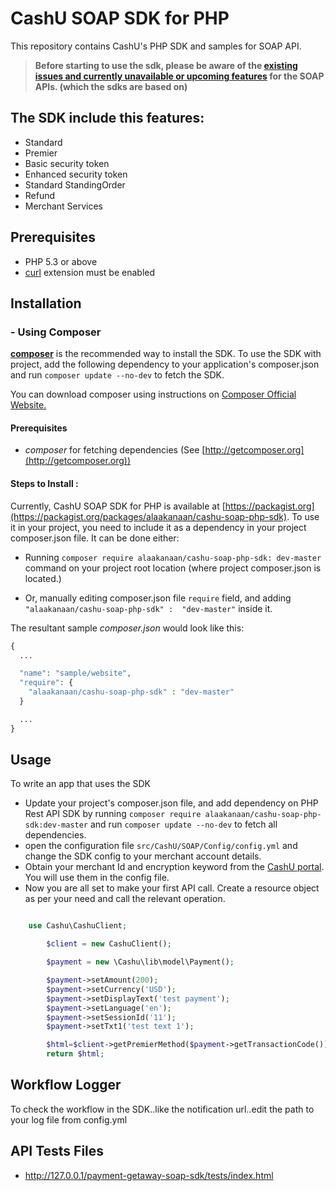 # CashU SOAP SDK for PHP


This repository contains CashU's PHP SDK and samples for SOAP API.

> **Before starting to use the sdk, please be aware of the [existing issues and currently unavailable or upcoming features](https://packagist.org/packages/alaakanaan/cashu-soap-php-sdk) for the SOAP APIs. (which the sdks are based on)**

## The SDK include this features:

   - Standard
   - Premier
   - Basic security token
   - Enhanced security token
   - Standard StandingOrder
   - Refund
   - Merchant Services

## Prerequisites

   - PHP 5.3 or above
   - [curl](http://php.net/manual/en/book.curl.php) extension must be enabled

## Installation

### - Using Composer
[**composer**](https://getcomposer.org/) is the recommended way to install the SDK. To use the SDK with project, add the following dependency to your application's composer.json and run `composer update --no-dev` to fetch the SDK.

You can download composer using instructions on [Composer Official Website.](https://getcomposer.org/download/)

#### Prerequisites
- *composer* for fetching dependencies (See [http://getcomposer.org](http://getcomposer.org))

#### Steps to Install :

Currently, CashU SOAP SDK for PHP is available at [https://packagist.org](https://packagist.org/packages/alaakanaan/cashu-soap-php-sdk). To use it in your project, you need to include it as a dependency in your project composer.json file. It can be done either:

* Running `composer require alaakanaan/cashu-soap-php-sdk: dev-master` command on your project root location (where project composer.json is located.)

* Or, manually editing composer.json file `require` field, and adding `"alaakanaan/cashu-soap-php-sdk" :  "dev-master"` inside it.

The resultant sample *composer.json* would look like this:

```php
{
  ...

  "name": "sample/website",
  "require": {
  	"alaakanaan/cashu-soap-php-sdk" : "dev-master"
  }

  ...
}
```
## Usage

To write an app that uses the SDK

   * Update your project's composer.json file, and add dependency on PHP Rest API SDK by running `composer require alaakanaan/cashu-soap-php-sdk:dev-master` and run `composer update --no-dev` to fetch all dependencies.
   * open the configuration file `src/CashU/SOAP/Config/config.yml` and change the SDK config to your merchant account details.
   * Obtain your merchant Id and encryption keyword from the [CashU portal](https://sandbox.cashu.com/Merchants/en/login). You will use them in the config file.
   * Now you are all set to make your first API call. Create a resource object as per your need and call the relevant operation.

```php

    use Cashu\CashuClient;

        $client = new CashuClient();

        $payment = new \Cashu\lib\model\Payment();

        $payment->setAmount(200);
        $payment->setCurrency('USD');
        $payment->setDisplayText('test payment');
        $payment->setLanguage('en');
        $payment->setSessionId('11');
        $payment->setTxt1('test text 1');

        $html=$client->getPremierMethod($payment->getTransactionCode());
        return $html;


```
## Workflow Logger

To check the workflow in the SDK..like the notification url..edit the path to your log file from config.yml


## API Tests Files

   * http://127.0.0.1/payment-getaway-soap-sdk/tests/index.html